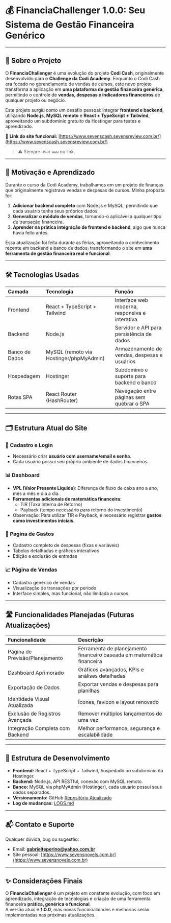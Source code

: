 # 💰 FinanciaChallenger 1.0.0: Seu Sistema de Gestão Financeira Genérico

---

## 🚀 Sobre o Projeto

O **FinanciaChallenger** é uma evolução do projeto **Codi Cash**, originalmente desenvolvido para o **Challenge da Codi Academy**. Enquanto o Codi Cash era focado no gerenciamento de vendas de cursos, este novo projeto transforma a aplicação em **uma plataforma de gestão financeira genérica**, permitindo o controle de **vendas, despesas e indicadores financeiros** de qualquer projeto ou negócio.

Este projeto surgiu como um desafio pessoal: integrar **frontend e backend**, utilizando **Node.js**, **MySQL remoto** e **React + TypeScript + Tailwind**, aproveitando um subdomínio gratuito da Hostinger para testes e aprendizado.  

🔗 **Link do site funcional:** [https://www.sevenscash.sevensreview.com.br/](https://www.sevenscash.sevensreview.com.br/)  
> ⚠️ Sempre usar `www` no link.

---

## 🧩 Motivação e Aprendizado

Durante o curso da Codi Academy, trabalhamos em um projeto de finanças que originalmente registrava vendas e despesas de cursos. Minha proposta foi:  

1. **Adicionar backend completo** com Node.js e MySQL, permitindo que cada usuário tenha seus próprios dados.  
2. **Generalizar o módulo de vendas**, tornando-o aplicável a qualquer tipo de transação financeira.  
3. **Aprender na prática integração de frontend e backend**, algo que nunca havia feito antes.  

Essa atualização foi feita durante as férias, aproveitando o conhecimento recente em backend e banco de dados, transformando o site em **uma ferramenta de gestão financeira real e funcional**.

---

## 🛠️ Tecnologias Usadas

| Camada | Tecnologia | Função |
| :---- | :--------- | :---- |
| Frontend | React + TypeScript + Tailwind | Interface web moderna, responsiva e interativa |
| Backend | Node.js | Servidor e API para persistência de dados |
| Banco de Dados | MySQL (remoto via Hostinger/phpMyAdmin) | Armazenamento de vendas, despesas e usuários |
| Hospedagem | Hostinger | Subdomínio e suporte para backend e banco |
| Rotas SPA | React Router (HashRouter) | Navegação entre páginas sem quebrar o SPA |

---

## 🗂️ Estrutura Atual do Site

### 🔑 Cadastro e Login
- Necessário criar **usuário com username/email e senha**.
- Cada usuário possui seu próprio ambiente de dados financeiros.

### 📊 Dashboard
- **VPL (Valor Presente Líquido)**: Diferença de fluxo de caixa ano a ano, mês a mês e dia a dia.
- **Ferramentas adicionais de matemática financeira**:
  - TIR (Taxa Interna de Retorno)
  - Payback (tempo necessário para retorno do investimento)
- Observação: Para utilizar TIR e Payback, é necessário registrar **gastos como investimentos iniciais**.

### 💸 Página de Gastos
- Cadastro completo de despesas (fixas e variáveis)
- Tabelas detalhadas e gráficos interativos
- Edição e exclusão de entradas

### 📈 Página de Vendas
- Cadastro genérico de vendas
- Visualização de transações por período
- Interface simples, mas funcional, não limitada a cursos

---

## 🛣️ Funcionalidades Planejadas (Futuras Atualizações)

| Funcionalidade | Descrição |
| :------------- | :-------- |
| Página de Previsão/Planejamento | Ferramenta de planejamento financeiro baseada em matemática financeira |
| Dashboard Aprimorado | Gráficos avançados, KPIs e análises detalhadas |
| Exportação de Dados | Exportar vendas e despesas para planilhas |
| Identidade Visual Atualizada | Ícones, favicon e layout renovado |
| Exclusão de Registros Avançada | Remover múltiplos lançamentos de uma vez |
| Integração Completa com Backend | Melhor performance, segurança e escalabilidade |

---

## 📂 Estrutura de Desenvolvimento

- **Frontend:** React + TypeScript + Tailwind, hospedado no subdomínio da Hostinger.
- **Backend:** Node.js, API RESTful, conexão com MySQL remoto.
- **Banco:** MySQL via phpMyAdmin (Hostinger), cada usuário possui seus dados separados.
- **Versionamento:** GitHub [Repositório Atualizado](https://github.com/zSevens7/FinanciaChallenger)
- **Log de mudanças:** [LOGS.md](https://github.com/zSevens7/FinanciaChallenger/blob/main/LOGS.md)

---

## 📬 Contato e Suporte

Qualquer dúvida, bug ou sugestão:  

- Email: **gabrielteperino@yahoo.com.br**  
- Site pessoal: [https://www.sevensnovels.com.br](https://www.sevensnovels.com.br)  

---

## ✨ Considerações Finais

O **FinanciaChallenger** é um projeto em constante evolução, com foco em aprendizado, integração de tecnologias e criação de uma ferramenta financeira **prática, genérica e funcional**.  
A versão atual é **1.0.0**, mas novas funcionalidades e melhorias serão implementadas nas próximas atualizações.

